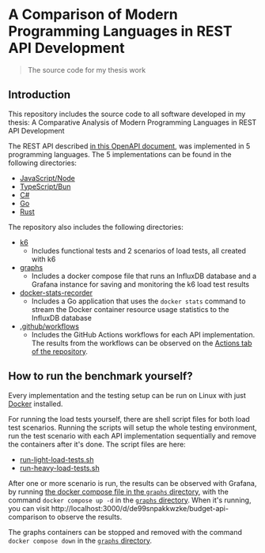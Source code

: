 # A Comparison of Modern Programming Languages in REST API Development

> The source code for my thesis work

## Introduction

This repository includes the source code to all software developed in my thesis: A Comparative Analysis of Modern Programming Languages in REST API Development

The REST API described [in this OpenAPI document](docs/openapi.yaml), was implemented in 5 programming languages. The 5 implementations can be found in the following directories:

- [JavaScript/Node](node-budget-api/)
- [TypeScript/Bun](bun-budget-api/)
- [C#](cs-budget-api/)
- [Go](go-budget-api/)
- [Rust](rust-budget-api/)

The repository also includes the following directories:

- [k6](k6/)
  - Includes functional tests and 2 scenarios of load tests, all created with k6
- [graphs](graphs/)
  - Includes a docker compose file that runs an InfluxDB database and a Grafana instance for saving and monitoring the k6 load test results
- [docker-stats-recorder](docker-stats-recorder/)
  - Includes a Go application that uses the `docker stats` command to stream the Docker container resource usage statistics to the InfluxDB database
- [.github/workflows](.github/workflows/)
  - Includes the GitHub Actions workflows for each API implementation. The results from the workflows can be observed on the [Actions tab of the repository](https://github.com/tuukkaviitanen/api-comparison/actions).

## How to run the benchmark yourself?

Every implementation and the testing setup can be run on Linux with just [Docker](https://www.docker.com/) installed.

For running the load tests yourself, there are shell script files for both load test scenarios. Running the scripts will setup the whole testing environment, run the test scenario with each API implementation sequentially and remove the containers after it's done. The script files are here:

- [run-light-load-tests.sh](run-light-load-tests.sh)
- [run-heavy-load-tests.sh](run-heavy-load-tests.sh)

After one or more scenario is run, the results can be observed with Grafana, by running [the docker compose file in the `graphs` directory](graphs/docker-compose.yaml), with the command `docker compose up -d` in the [`graphs` directory](graphs/). When it's running, you can visit http://localhost:3000/d/de99snpakkwzke/budget-api-comparison to observe the results.

The graphs containers can be stopped and removed with the command `docker compose down` in the [`graphs` directory](graphs/).
